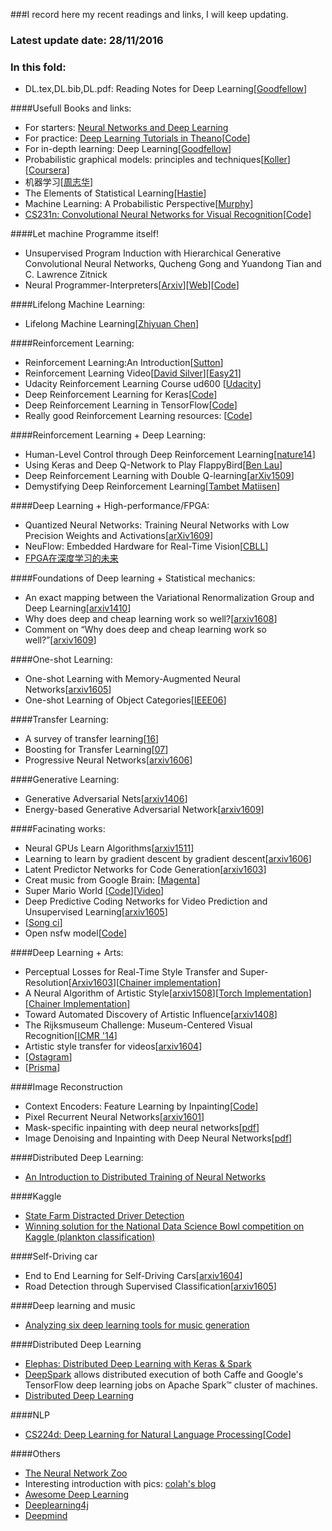 ###I record here my recent readings and links, I will keep updating.

### Latest update date: 28/11/2016

### In this fold:
- DL.tex,DL.bib,DL.pdf: Reading Notes for Deep Learning[[Goodfellow](http://www.deeplearningbook.org/)]

####Usefull Books and links:
- For starters: [Neural Networks and Deep Learning](http://neuralnetworksanddeeplearning.com/index.html)
- For practice: [Deep Learning Tutorials in Theano](http://deeplearning.net/tutorial/)[[Code](https://github.com/lisa-lab/DeepLearningTutorials/tree/master/code)]
- For in-depth learning: Deep Learning[[Goodfellow](http://www.deeplearningbook.org/)]
- Probabilistic graphical models: principles and techniques[[Koller](http://pgm.stanford.edu/)][[Coursera](https://www.coursera.org/specializations/probabilistic-graphical-models)]
- 机器学习[[周志华](http://cs.nju.edu.cn/zhouzh/zhouzh.files/publication/MLbook2016.htm)]
- The Elements of Statistical Learning[[Hastie](http://statweb.stanford.edu/~tibs/ElemStatLearn/)]
- Machine Learning: A Probabilistic Perspective[[Murphy](http://people.cs.ubc.ca/~murphyk/MLbook/)]
- [CS231n: Convolutional Neural Networks for Visual Recognition](http://vision.stanford.edu/teaching/cs231n/)[[Code](https://github.com/cs231n/cs231n.github.io)]

####Let machine Programme itself!
- Unsupervised Program Induction with Hierarchical Generative Convolutional Neural Networks, Qucheng Gong and Yuandong Tian and C. Lawrence Zitnick
- Neural Programmer-Interpreters[[Arxiv](https://arxiv.org/abs/1511.06279)][[Web](http://www-personal.umich.edu/~reedscot/iclr_project.html)][[Code](https://github.com/mokemokechicken/keras_npi)]


####Lifelong Machine Learning:
- Lifelong Machine Learning[[Zhiyuan Chen](https://www.cs.uic.edu/~liub/lifelong-machine-learning.html)]

####Reinforcement Learning:
- Reinforcement Learning:An Introduction[[Sutton](https://webdocs.cs.ualberta.ca/~sutton/book/the-book.html)]
- Reinforcement Learning Video[[David Silver](http://www0.cs.ucl.ac.uk/staff/d.silver/web/Teaching.html)][[Easy21](https://github.com/kvfrans/Easy21-RL)]
- Udacity Reinforcement Learning Course ud600 [[Udacity](https://www.udacity.com/)]
- Deep Reinforcement Learning for Keras[[Code](https://github.com/matthiasplappert/keras-rl)]
- Deep Reinforcement Learning in TensorFlow[[Code](https://github.com/carpedm20/deep-rl-tensorflow)]
- Really good Reinforcement Learning resources: [[Code](https://github.com/dennybritz/reinforcement-learning)]

####Reinforcement Learning + Deep Learning:
- Human-Level Control through Deep Reinforcement Learning[[nature14](http://www.readcube.com/articles/10.1038/nature14236)]
- Using Keras and Deep Q-Network to Play FlappyBird[[Ben Lau](https://yanpanlau.github.io/2016/07/10/FlappyBird-Keras.html)]
- Deep Reinforcement Learning with Double Q-learning[[arXiv1509](https://arxiv.org/abs/1509.06461)]
- Demystifying Deep Reinforcement Learning[[Tambet Matiisen](https://www.nervanasys.com/demystifying-deep-reinforcement-learning/)]

####Deep Learning + High-performance/FPGA:
- Quantized Neural Networks: Training Neural Networks with Low Precision Weights and Activations[[arXiv1609](https://arxiv.org/abs/1609.07061)]
- NeuFlow: Embedded Hardware for Real-Time Vision[[CBLL](http://www.cs.nyu.edu/~yann/research/neuflow/index.html)]
- [FPGA在深度学习的未来](http://blog.csdn.net/klaas/article/details/50822880#在fpga上运行lstm神经网络)

####Foundations of Deep learning + Statistical mechanics:
- An exact mapping between the Variational Renormalization Group and Deep Learning[[arxiv1410](https://arxiv.org/abs/1410.3831)]
- Why does deep and cheap learning work so well?[[arxiv1608](https://arxiv.org/abs/1608.08225)]
- Comment on “Why does deep and cheap learning work so well?”[[arxiv1609](https://arxiv.org/abs/1609.03541)]

####One-shot Learning:
- One-shot Learning with Memory-Augmented Neural Networks[[arxiv1605](https://arxiv.org/abs/1605.06065)]
- One-shot Learning of Object Categories[[IEEE06](http://vision.stanford.edu/documents/Fei-FeiFergusPerona2006.pdf)]

####Transfer Learning:
- A survey of transfer learning[[16](http://download.springer.com/static/pdf/222/art%253A10.1186%252Fs40537-016-0043-6.pdf?originUrl=http%3A%2F%2Fjournalofbigdata.springeropen.com%2Farticle%2F10.1186%2Fs40537-016-0043-6&token2=exp=1475586747~acl=%2Fstatic%2Fpdf%2F222%2Fart%25253A10.1186%25252Fs40537-016-0043-6.pdf*~hmac=12094528b0e664eefef8482da65a4f94e1bb1c96058ae701b461312c10733fd7)]
- Boosting for Transfer Learning[[07](http://ftp.cse.ust.hk/~qyang/Docs/2007/tradaboost.pdf)]
- Progressive Neural Networks[[arxiv1606](https://arxiv.org/abs/1606.04671)]

####Generative Learning:
- Generative Adversarial Nets[[arxiv1406](https://arxiv.org/abs/1406.2661)]
- Energy-based Generative Adversarial Network[[arxiv1609](https://arxiv.org/abs/1609.03126)]

####Facinating works:

- Neural GPUs Learn Algorithms[[arxiv1511](https://arxiv.org/abs/1511.08228)]
- Learning to learn by gradient descent by gradient descent[[arxiv1606](https://arxiv.org/abs/1606.04474)]
- Latent Predictor Networks for Code Generation[[arxiv1603](https://arxiv.org/abs/1603.06744)]
- Creat music from Google Brain: [[Magenta](https://github.com/tensorflow/magenta)]
- Super Mario World [[Code](http://pastebin.com/ZZmSNaHX)][[Video](https://www.youtube.com/watch?v=qv6UVOQ0F44)]
- Deep Predictive Coding Networks for Video Prediction and Unsupervised Learning[[arxiv1605](https://arxiv.org/abs/1605.08104)]
- [[Song ci](https://github.com/HevLfreis/songci-rnn)]
- Open nsfw model[[Code](https://github.com/yahoo/open_nsfw)]

####Deep Learning + Arts:
- Perceptual Losses for Real-Time Style Transfer and Super-Resolution[[Arxiv1603](https://arxiv.org/abs/1603.08155)][[Chainer implementation](https://github.com/yusuketomoto/chainer-fast-neuralstyle)]
- A Neural Algorithm of Artistic Style[[arxiv1508](https://arxiv.org/abs/1508.06576)][[Torch Implementation](https://github.com/jcjohnson/neural-style)][[Chainer Implementation](https://github.com/mattya/chainer-gogh)]
- Toward Automated Discovery of Artistic Influence[[arxiv1408](https://arxiv.org/abs/1408.3218)]
- The Rijksmuseum Challenge: Museum-Centered Visual Recognition[[ICMR '14](https://staff.fnwi.uva.nl/t.e.j.mensink/publications/mensink14icmr.pdf)]
- Artistic style transfer for videos[[arxiv1604](https://arxiv.org/abs/1604.08610)]
- [[Ostagram](https://ostagram.ru/static_pages/lenta?last_days=30&locale=en)]
- [[Prisma](http://prisma-ai.com/)]

####Image Reconstruction
- Context Encoders: Feature Learning by Inpainting[[Code](https://github.com/pathak22/context-encoder)]
- Pixel Recurrent Neural Networks[[arxiv1601](https://arxiv.org/abs/1601.06759)]
- Mask-specific inpainting with deep neural networks[[pdf](http://webdav.tuebingen.mpg.de/pixel/neural_inpainting/Koehler_Mask_Specific_Inpainting_With_Deep_Neural_Networks_GCPR_2014.pdf)]
- Image Denoising and Inpainting with Deep Neural Networks[[pdf](https://papers.nips.cc/paper/4686-image-denoising-and-inpainting-with-deep-neural-networks.pdf)]

####Distributed Deep Learning:
- [An Introduction to Distributed Training of Neural Networks](http://engineering.skymind.io/distributed-deep-learning-part-1-an-introduction-to-distributed-training-of-neural-networks)

####Kaggle
- [State Farm Distracted Driver Detection](https://www.kaggle.com/c/state-farm-distracted-driver-detection)
- [Winning solution for the National Data Science Bowl competition on Kaggle (plankton classification)](http://benanne.github.io/2015/03/17/plankton.html)

####Self-Driving car
- End to End Learning for Self-Driving Cars[[arxiv1604](https://arxiv.org/abs/1604.07316)]
- Road Detection through Supervised Classification[[arxiv1605](https://arxiv.org/abs/1605.03150)]

####Deep learning and music
- [Analyzing six deep learning tools for music generation](http://www.asimovinstitute.org/analyzing-deep-learning-tools-music/)

####Distributed Deep Learning
- [Elephas: Distributed Deep Learning with Keras & Spark](https://github.com/maxpumperla/elephas)
- [DeepSpark](http://deepspark.snu.ac.kr./) allows distributed execution of both Caffe and Google's TensorFlow deep learning jobs on Apache Spark™ cluster of machines.
- [Distributed Deep Learning](http://engineering.skymind.io/distributed-deep-learning-part-1-an-introduction-to-distributed-training-of-neural-networks)

####NLP
- [CS224d: Deep Learning for Natural Language Processing](http://cs224d.stanford.edu/index.html)[[Code](https://github.com/kvfrans/cs224-solutions)]

####Others
- [The Neural Network Zoo](http://www.asimovinstitute.org/neural-network-zoo/)
- Interesting introduction with pics: [colah's blog](http://colah.github.io/)
- [Awesome Deep Learning](https://github.com/ChristosChristofidis/awesome-deep-learning)
- [Deeplearning4j](http://deeplearning4j.org/compare-dl4j-torch7-pylearn.html)
- [Deepmind](https://deepmind.com/research/dqn/)

